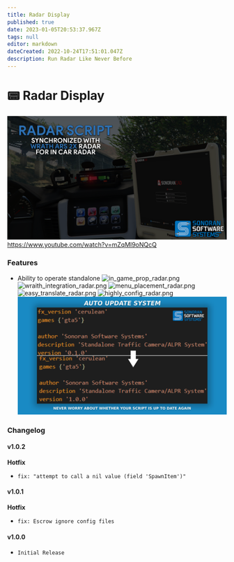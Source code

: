 ```yaml
---
title: Radar Display
published: true
date: 2023-01-05T20:53:37.967Z
tags: null
editor: markdown
dateCreated: 2022-10-24T17:51:01.047Z
description: Run Radar Like Never Before
---
```


# 📟 Radar Display

![rada1.png](../../radar/rada1.png) https://www.youtube.com/watch?v=mZqMl9oNQcQ

### Features

* Ability to operate standalone ![in\_game\_prop\_radar.png](../../radar/in\_game\_prop\_radar.png) ![wraith\_integration\_radar.png](../../radar/wraith\_integration\_radar.png) ![menu\_placement\_radar.png](../../radar/menu\_placement\_radar.png) ![easy\_translate\_radar.png](../../radar/easy\_translate\_radar.png) ![highly\_config\_radar.png](../../radar/highly\_config\_radar.png) ![auto-update-feature.png](../../speed-camera/auto-update-feature.png)

### Changelog

#### v1.0.2

**Hotfix**

* `fix: "attempt to call a nil value (field 'SpawnItem')"`

#### v1.0.1

**Hotfix**

* `fix: Escrow ignore config files`

#### v1.0.0

* `Initial Release`
